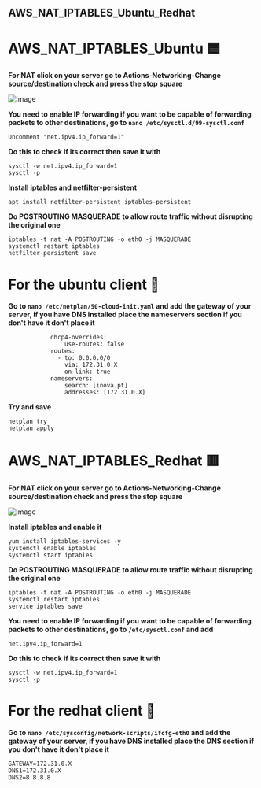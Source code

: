 ## AWS_NAT_IPTABLES_Ubuntu_Redhat

# AWS_NAT_IPTABLES_Ubuntu 🟦

**For NAT click on your server go to Actions-Networking-Change source/destination check and press the stop square**

![image](https://user-images.githubusercontent.com/98783977/153974740-39e00921-98f1-4361-b6f7-6b586cf171c4.png)

**You need to enable IP forwarding if you want to be capable of forwarding packets to other destinations, go to `nano /etc/sysctl.d/99-sysctl.conf`**

`Uncomment "net.ipv4.ip_forward=1"`

**Do this to check if its correct then save it with**
```
sysctl -w net.ipv4.ip_forward=1
sysctl -p
```
**Install iptables and netfilter-persistent**

`apt install netfilter-persistent iptables-persistent`

**Do POSTROUTING MASQUERADE to allow route traffic without disrupting the original one**
```
iptables -t nat -A POSTROUTING -o eth0 -j MASQUERADE
systemctl restart iptables
netfilter-persistent save
```
# For the ubuntu client 🔹

**Go to `nano /etc/netplan/50-cloud-init.yaml` and add the gateway of your server, if you have DNS installed place the nameservers section if you don't have it don't place it**
```
            dhcp4-overrides:
                use-routes: false
            routes:
              - to: 0.0.0.0/0
                via: 172.31.0.X
                on-link: true
            nameservers:
                search: [inova.pt]
                addresses: [172.31.0.X]
```
**Try and save**
```
netplan try
netplan apply
```
# AWS_NAT_IPTABLES_Redhat 🟥

**For NAT click on your server go to Actions-Networking-Change source/destination check and press the stop square**

![image](https://user-images.githubusercontent.com/98783977/153974740-39e00921-98f1-4361-b6f7-6b586cf171c4.png)

**Install iptables and enable it**
```
yum install iptables-services -y
systemctl enable iptables
systemctl start iptables
```
**Do POSTROUTING MASQUERADE to allow route traffic without disrupting the original one**
```
iptables -t nat -A POSTROUTING -o eth0 -j MASQUERADE
systemctl restart iptables
service iptables save
```
**You need to enable IP forwarding if you want to be capable of forwarding packets to other destinations, go to `/etc/sysctl.conf` and add**

`net.ipv4.ip_forward=1`

**Do this to check if its correct then save it with**
```
sysctl -w net.ipv4.ip_forward=1
sysctl -p
```
# For the redhat client 🔺

**Go to `nano /etc/sysconfig/network-scripts/ifcfg-eth0` and add the gateway of your server, if you have DNS installed place the DNS section if you don't have it don't place it**
```
GATEWAY=172.31.0.X
DNS1=172.31.0.X
DNS2=8.8.8.8
```
